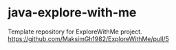 # java-explore-with-me
Template repository for ExploreWithMe project.
https://github.com/MaksimGh1982/ExploreWithMe/pull/5
